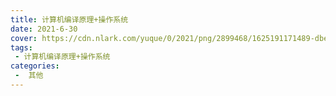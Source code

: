 ```yaml
---
title: 计算机编译原理+操作系统
date: 2021-6-30
cover: https://cdn.nlark.com/yuque/0/2021/png/2899468/1625191171489-dbea0939-c1c1-4463-965b-b572a545a675.png
tags:
 - 计算机编译原理+操作系统
categories:
 -  其他
---
```


<template>
    <div>
        <img src="https://cdn.nlark.com/yuque/0/2021/png/2899468/1625191171489-dbea0939-c1c1-4463-965b-b572a545a675.png" referrerpolicy="no-referrer">
        <img src="https://cdn.nlark.com/yuque/0/2021/png/2899468/1626525546260-ed8f08f8-481e-4168-8490-ce3d63229f42.png" referrerpolicy="no-referrer">
    </div>
     <el-card shadow="always">
     <p>资源下载地址:</p>
          <div>
           <div><el-link :underline="false" href="https://element.eleme.io" target="_blank">计算机原理+编译原理+操作系统</el-link></div>
           <div><el-link :underline="false" type="primary">链接: https://pan.baidu.com/s/1i7w6NmjQ5cM8g5neUH1ogw  密码: v3u8</el-link></div>
          </div>
     </el-card>
      <my-money></my-money>
</template>
